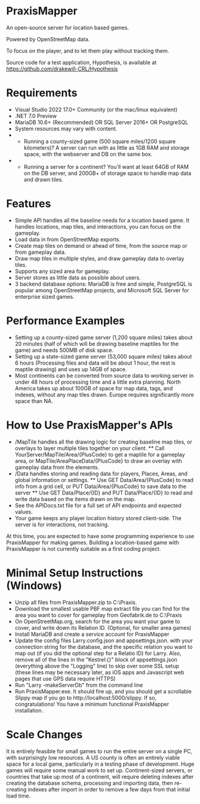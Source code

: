 # PraxisMapper
An open-source server for location based games. 

Powered by OpenStreetMap data.

To focus on the player, and to let them play without tracking them.

Source code for a test application, Hypothesis, is available at https://github.com/drakewill-CRL/Hypothesis


# Requirements
* Visual Studio 2022 17.0+ Community (or the mac/linux equivalent)
* .NET 7.0 Preview
* MariaDB 10.6+ (Recommended) OR SQL Server 2016+ OR PostgreSQL
* System resources may vary with content.
* * Running a county-sized game (500 square miles/1200 square kilometers)? A server can run with as little as 1GB RAM and storage space, with the webserver and DB on the same box.
* * Running a server for a continent? You'll want at least 64GB of RAM on the DB server, and 200GB+ of storage space to handle map data and drawn tiles.

# Features
* Simple API handles all the baseline needs for a location based game. It handles locations, map tiles, and interactions, you can focus on the gameplay.
* Load data in from OpenStreetMap exports.
* Create map tiles on demand or ahead of time, from the source map or from gameplay data.
* Draw map tiles in multiple styles, and draw gameplay data to overlay tiles.
* Supports any sized area for gameplay. 
* Server stores as little data as possible about users. 
* 3 backend database options: MariaDB is free and simple, PostgreSQL is popular among OpenStreetMap projects, and Microsoft SQL Server for enterprise sized games.

# Performance Examples
* Setting up a county-sized game server (1,200 square miles) takes about 20 minutes (half of which will be drawing baseline maptiles for the game) and needs 500MB of disk space.
* Setting up a state-sized game server (53,000 square miles) takes about 6 hours (Processing files and data will be about 1 hour, the rest is maptile drawing) and uses up 14GB of space.
* Most continents can be converted from source data to working server in under 48 hours of processing time and a little extra planning. North America takes up about 100GB of space for map data, tags, and indexes, without any map tiles drawn. Europe requires significantly more space than NA. 

# How to Use PraxisMapper's APIs
* /MapTile handles all the drawing logic for creating baseline map tiles, or overlays to layer multiple tiles together on your client.
** Call YourServer/MapTile/Area/{PlusCode} to get a maptile for a gameplay area, or MapTile/AreaPlaceData/{PlusCode} to draw an overlay with gameplay data from the elements.
* /Data handles storing and reading data for players, Places, Areas, and global information or settings.
** Use GET Data/Area/{PlusCode} to read info from a grid cell, or PUT Data/Area/{PlusCode} to save data to the server
** Use GET Data/Place/{ID} and PUT Data/Place/{ID} to read and write data based on the items drawn on the map.
* See the APIDocs.txt file for a full set of API endpoints and expected values.
* Your game keeps any player location history stored client-side. The server is for interactions, not tracking.

At this time, you are expected to have some programming experience to use PraxisMapper for making games. Building a location-based game with PraxisMapper is not currently suitable as a first coding project.
# Minimal Setup Instructions (Windows)
* Unzip all files from PraxisMapper.zip to C:\Praxis.
* Download the smallest usable PBF map extract file you can find for the area you want to cover for gameplay from Geofabrik.de to C:\Praxis
* On OpenStreetMap.org, search for the area you want your game to cover, and write down its Relation ID. (Optional, for smaller area games)
* Install MariaDB and create a service account for PraxisMapper
* Update the config files Larry.config.json and appsettings.json. with your connection string for the database, and the specific relation you want to map out (if you did the optional step for a Relatio ID) for Larry. Also, remove all of the lines in the "Kestrel:{}" block of appsettings.json (everything above the "Logging" line) to skip over some SSL setup (these lines may be necessary later, as iOS apps and Javascript web pages that use GPS data require HTTPS)
* Run "Larry -makeServerDb" from the command line
* Run PraxisMapper.exe. It should fire up, and you should get a scrollable Slippy map if you go to http://localhost:5000/slippy. If so, congratulations! You have a minimum functional PraxisMapper installation.

# Scale Changes
It is entirely feasible for small games to run the entire server on a single PC, with surprisingly low resources. A US county is often an entirely viable space for a local game, particularly in a testing phase of development.
Huge games will require some manual work to set up. Continent-sized servers, or countries that take up most of a continent, will require deleting indexes after creating the database schema, processing and importing data, then re-creating indexes after import in order to remove a few days from that initial load time.
